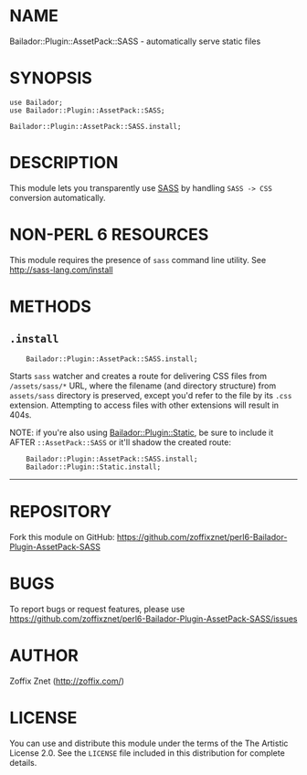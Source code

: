 # NAME

Bailador::Plugin::AssetPack::SASS - automatically serve static files

# SYNOPSIS

```perl6
use Bailador;
use Bailador::Plugin::AssetPack::SASS;

Bailador::Plugin::AssetPack::SASS.install;

```

# DESCRIPTION

This module lets you transparently use [SASS](http://sass-lang.com/) by
handling `SASS -> CSS` conversion automatically.

# NON-PERL 6 RESOURCES

This module requires the presence of `sass` command line utility. See
http://sass-lang.com/install

# METHODS

## `.install`

```perl6
    Bailador::Plugin::AssetPack::SASS.install;
```

Starts `sass` watcher and creates a route for delivering CSS files from
`/assets/sass/*` URL, where the filename (and directory structure) from
`assets/sass` directory is preserved, except you'd refer to the file by
its `.css` extension. Attempting to access files with other extensions will
result in 404s.

NOTE: if you're also using
[Bailador::Plugin::Static](http://modules.perl6.org/dist/Bailador::Plugin::Static),
be sure to include it AFTER `::AssetPack::SASS` or it'll shadow the created route:

```perl6
    Bailador::Plugin::AssetPack::SASS.install;
    Bailador::Plugin::Static.install;
```

----

# REPOSITORY

Fork this module on GitHub:
https://github.com/zoffixznet/perl6-Bailador-Plugin-AssetPack-SASS

# BUGS

To report bugs or request features, please use
https://github.com/zoffixznet/perl6-Bailador-Plugin-AssetPack-SASS/issues

# AUTHOR

Zoffix Znet (http://zoffix.com/)

# LICENSE

You can use and distribute this module under the terms of the
The Artistic License 2.0. See the `LICENSE` file included in this
distribution for complete details.
